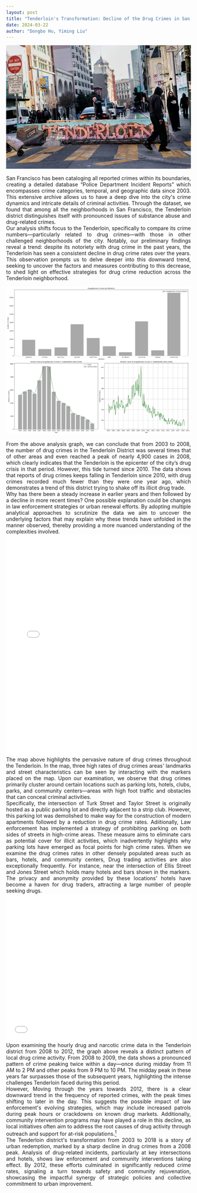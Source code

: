 ```yaml
---
layout: post
title: "Tenderloin's Transformation: Decline of the Drug Crimes in San Francisco's Heart"
date: 2024-03-22
author: "Dongbo Hu, Yiming Liu"
---
```



![替代文本](/assets/image/P1.webp)
<div style="text-align: justify;">
San Francisco has been cataloging all reported crimes within its boundaries, creating a detailed database “Police Department Incident Reports” which encompasses crime categories, temporal, and geographic data since 2003. This extensive archive allows us to have a deep dive into the city's crime dynamics and intricate details of criminal activities. Through the dataset, we found that among all the neighborhoods in San Francisco, the Tenderloin district distinguishes itself with pronounced issues of substance abuse and drug-related crimes. 
</div>

<div style="text-align: justify;">
Our analysis shifts focus to the Tenderloin, specifically to compare its crime numbers—particularly related to drug crimes—with those in other challenged neighborhoods of the city.  Notably, our preliminary findings reveal a trend: despite its notoriety with drug crime in the past years, the Tenderloin has seen a consistent decline in drug crime rates over the years. This observation prompts us to delve deeper into this downward trend, seeking to uncover the factors and measures contributing to this decrease, to shed light on effective strategies for drug crime reduction across the Tenderloin neighborhood.
</div>

![替代文本](/assets/image/Plot1.png)

<div style="text-align: justify;">
From the above analysis graph, we can conclude that from 2003 to 2008, the number of drug crimes in the Tenderloin District was several times that of other areas and even reached a peak of nearly 4,900 cases in 2008, which clearly indicates that the Tenderloin is the epicenter of the city’s drug crisis in that period. However, this tide turned since 2010. The data shows that reports of drug crimes keeps falling in Tenderloin since 2010, with drug crimes recorded much fewer than they were one year ago, which demonstrates a trend of this district trying to shake off its illicit drug trade.
</div>

<div style="text-align: justify;">
Why has there been a steady increase in earlier years and then followed by a decline in more recent times? One possible explanation could be changes in law enforcement strategies or urban renewal efforts. By adopting multiple analytical approaches to scrutinize the data  we aim to uncover the underlying factors that may explain why these trends have unfolded in the manner observed, thereby providing a more nuanced understanding of the complexities involved.
</div>

<iframe src="assets/image/map.html" height="600px" width="100%" style="border:none;" allowfullscreen="allowfullscreen"></iframe>

<div style="text-align: justify;">
The map above highlights the pervasive nature of drug crimes throughout the Tenderloin. In the map, three high rates of drug crimes areas' landmarks and street characteristics can be seen by interacting with the markers placed on the map. Upon our examination, we observe that drug crimes primarily cluster around certain locations such as parking lots, hotels, clubs, parks, and community centers—areas with high foot traffic and obstacles that can conceal criminal activities. 
</div>

<div style="text-align: justify;">
Specifically, the intersection of Turk Street and Taylor Street is originally hosted as a public parking lot and directly adjacent to a strip club. However, this parking lot was demolished to make way for the construction of modern apartments followed by a reduction in drug crime rates. Adiitionally, Law enforcement has implemented a strategy of prohibiting parking on both sides of streets in high-crime areas. These measure aims to eliminate cars as potential cover for illicit activities, which inadvertently highlights why parking lots have emerged as focal points for high crime rates.  When we examine the drug crimes rates in other densely populated areas such as bars, hotels, and community centers, Drug trading activities are also exceptionally frequently. For instance, near the intersection of Ellis Street and Jones Street which holds many hotels and bars shown in the markers. The privacy and anonymity provided by these locations' hotels have become a haven for drug traders, attracting a large number of people seeking drugs. 
</div>

<iframe src="assets/image/Intermap.html" height="400px" width="100%" style="border:none;" allowfullscreen="allowfullscreen">
  </iframe>

<div style="text-align: justify;">
Upon examining the hourly drug and narcotic crime data in the Tenderloin district from 2008 to 2012, the graph above reveals a distinct pattern of local drug crime activity. From 2008 to 2009, the data shows a pronounced pattern of crime peaking twice within a day—once during midday from 11 AM to 2 PM and other peaks from 9 PM to 10 PM. The midday peak in these years far surpasses those of the subsequent years, highlighting the intense challenges Tenderloin faced during this period.
</div>

<div style="text-align: justify;">
However, Moving through the years towards 2012, there is a clear downward trend in the frequency of reported crimes, with the peak times shifting to later in the day. This suggests the possible impact of law enforcement's evolving strategies, which may include increased patrols during peak hours or crackdowns on known drug markets. Additionally, community intervention programs may have played a role in this decline, as local initiatives often aim to address the root causes of drug activity through outreach and support for at-risk populations.<a href="https://hoodline.com/2015/04/community-group-rallies-for-another-tenderloin-parking-removal/"><sup>1</sup></a>
</div>

<div style="text-align: justify;">
The Tenderloin district's transformation from 2003 to 2018 is a story of urban redemption, marked by a sharp decline in drug crimes from a 2008 peak. Analysis of drug-related incidents, particularly at key intersections and hotels, shows law enforcement and community interventions taking effect. By 2012, these efforts culminated in significantly reduced crime rates, signaling a turn towards safety and community rejuvenation, showcasing the impactful synergy of strategic policies and collective commitment to urban improvement.
</div>
